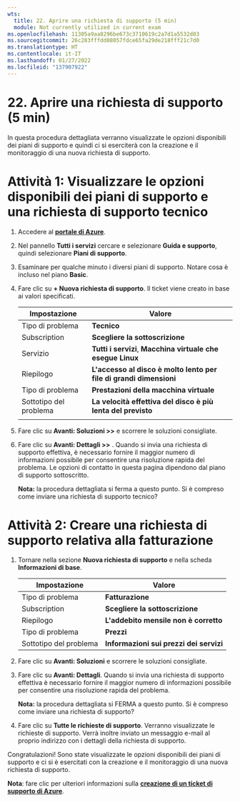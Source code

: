 ```yaml
---
wts:
  title: 22. Aprire una richiesta di supporto (5 min)
  module: Not currently utilized in current exam
ms.openlocfilehash: 11305a9aa8296be673c3710619c2a7d1a5532d03
ms.sourcegitcommit: 26c283fffdd08057fdce65fa29de218fff21c7d0
ms.translationtype: HT
ms.contentlocale: it-IT
ms.lasthandoff: 01/27/2022
ms.locfileid: "137907922"
---
```

# <a name="22---open-a-support-request-5-min"></a>22. Aprire una richiesta di supporto (5 min)

In questa procedura dettagliata verranno visualizzate le opzioni disponibili dei piani di supporto e quindi ci si eserciterà con la creazione e il monitoraggio di una nuova richiesta di supporto.

# <a name="task-1-view-available-support-plan-options-and-a-technical-support-request"></a>Attività 1: Visualizzare le opzioni disponibili dei piani di supporto e una richiesta di supporto tecnico

1. Accedere al [**portale di Azure**](https://portal.azure.com).

2. Nel pannello **Tutti i servizi** cercare e selezionare **Guida e supporto**, quindi selezionare **Piani di supporto**.

3. Esaminare per qualche minuto i diversi piani di supporto. Notare cosa è incluso nel piano **Basic**. 

4. Fare clic su **+ Nuova richiesta di supporto**. Il ticket viene creato in base ai valori specificati. 

    | Impostazione | Valore|
    |----|--------|
    | Tipo di problema| **Tecnico** |
    | Subscription | **Scegliere la sottoscrizione** |
    | Servizio | **Tutti i servizi**, **Macchina virtuale che esegue Linux** |
    | Riepilogo | **L'accesso al disco è molto lento per file di grandi dimensioni** |
    | Tipo di problema | **Prestazioni della macchina virtuale** |
    | Sottotipo del problema | **La velocità effettiva del disco è più lenta del previsto** |    
    | | |

5. Fare clic su **Avanti: Soluzioni >>** e scorrere le soluzioni consigliate.

6. Fare clic su **Avanti: Dettagli >>** . Quando si invia una richiesta di supporto effettiva, è necessario fornire il maggior numero di informazioni possibile per consentire una risoluzione rapida del problema. Le opzioni di contatto in questa pagina dipendono dal piano di supporto sottoscritto. 

    **Nota:** la procedura dettagliata si ferma a questo punto. Si è compreso come inviare una richiesta di supporto tecnico?

# <a name="task-2-create-a-billing-support-request"></a>Attività 2: Creare una richiesta di supporto relativa alla fatturazione

1. Tornare nella sezione **Nuova richiesta di supporto** e nella scheda **Informazioni di base**. 

    | Impostazione | Valore|
    |----|--------|
    | Tipo di problema| **Fatturazione** |
    | Subscription | **Scegliere la sottoscrizione** |
    | Riepilogo | **L'addebito mensile non è corretto** |
    | Tipo di problema | **Prezzi** |
    | Sottotipo del problema | **Informazioni sui prezzi dei servizi** |    

2. Fare clic su **Avanti: Soluzioni** e scorrere le soluzioni consigliate.

3. Fare clic su **Avanti: Dettagli**.  Quando si invia una richiesta di supporto effettiva è necessario fornire il maggior numero di informazioni possibile per consentire una risoluzione rapida del problema. 

    **Nota:** la procedura dettagliata si FERMA a questo punto. Si è compreso come inviare una richiesta di supporto?

4. Fare clic su **Tutte le richieste di supporto**. Verranno visualizzate le richieste di supporto. Verrà inoltre inviato un messaggio e-mail al proprio indirizzo con i dettagli della richiesta di supporto.

Congratulazioni! Sono state visualizzate le opzioni disponibili dei piani di supporto e ci si è esercitati con la creazione e il monitoraggio di una nuova richiesta di supporto.

**Nota**: fare clic per ulteriori informazioni sulla [**creazione di un ticket di supporto di Azure**](https://azure.microsoft.com/en-us/support/create-ticket).
